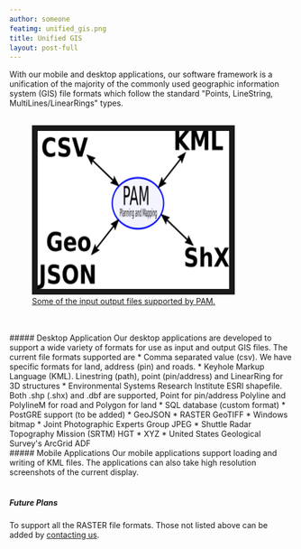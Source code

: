```yaml
---
author: someone
featimg: unified_gis.png
title: Unified GIS
layout: post-full
---
```

With our mobile and desktop applications, our software framework is a unification of the majority of the commonly used geographic information system (GIS) file formats which follow the standard "Points, LineString, MultiLines/LinearRings" types.
<br/>
<br/>
<figure>
<a href="/media/compressed/unified_gis.png
" target="_blank"><img src="/media/compressed/unified_gis.png" 
alt="IMAGE ALT TEXT HERE" width="340" height="280" border="10" /><figcaption>Some of the input output files supported by PAM.
 </figcaption></a>
 </figure>
<br/>
<br/>
##### Desktop Application
Our desktop applications are developed to support a wide variety of formats for use as input and output GIS files. The current file formats supported are
* Comma separated value (csv). We have specific formats for land, address (pin) and roads. 
* Keyhole Markup Language (KML). Linestring (path), point (pin/address) and LinearRing for 3D structures
* Environmental Systems Research Institute ESRI shapefile. Both .shp (.shx) and .dbf are supported, Point for pin/address Polyline and PolylineM for road and Polygon for land
* SQL database (custom format)
* PostGRE support (to be added)
* GeoJSON
* RASTER GeoTIFF
* Windows bitmap 
* Joint Photographic Experts Group JPEG
* Shuttle Radar Topography Mission (SRTM) HGT
* XYZ
* United States Geological Survey's ArcGrid ADF

<br/>
##### Mobile Applications
Our mobile applications support loading and writing of KML files. The applications can also take high resolution screenshots of the current display.
<br/>
<br/>

##### Future Plans
To support all the RASTER file formats. Those not listed above can be added by [contacting us](/contact_us).






